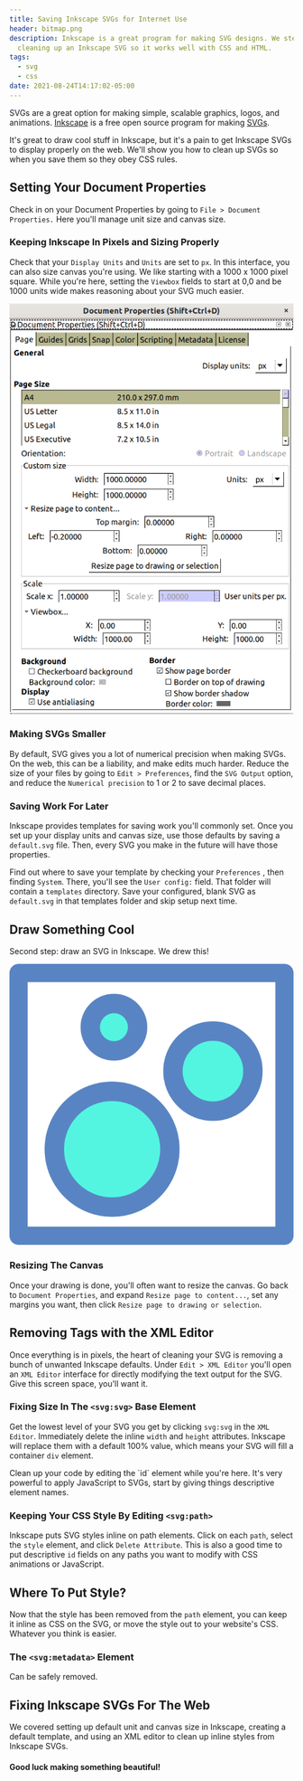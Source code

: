 ```yaml
---
title: Saving Inkscape SVGs for Internet Use
header: bitmap.png
description: Inkscape is a great program for making SVG designs. We step through
  cleaning up an Inkscape SVG so it works well with CSS and HTML.
tags:
  - svg
  - css
date: 2021-08-24T14:17:02-05:00
---
```

SVGs are a great option for making simple, scalable graphics, logos, and animations. [Inkscape](https://inkscape.org/) is a free open source program for making [SVGs](https://inkscape.org/develop/about-svg/).

It's great to draw cool stuff in Inkscape, but it's a pain to get Inkscape SVGs to display properly on the web. We'll show you how to clean up SVGs so when you save them so they obey CSS rules.

## Setting Your Document Properties

Check in on your Document Properties by going to `File > Document Properties.` Here you'll manage unit size and canvas size.

### Keeping Inkscape In Pixels and Sizing Properly

Check that your `Display Units` and `Units` are set to `px`. In this interface, you can also size canvas you're using. We like starting with a 1000 x 1000 pixel square. While you're here, setting the `Viewbox` fields to start at 0,0 and be 1000 units wide makes reasoning about your SVG much easier.

![Screenshot of the Document Properties screen in Inkscape](screenshot-from-2021-09-03-14-26-28.png "Recommended Inkscape Document Properties")

### Making SVGs Smaller

By default, SVG gives you a lot of numerical precision when making SVGs. On the web, this can be a liability, and make edits much harder. Reduce the size of your files by going to `Edit > Preferences`, find the `SVG Output` option, and reduce the `Numerical precision` to 1 or 2 to save decimal places.

### Saving Work For Later

Inkscape provides templates for saving work you'll commonly set. Once you set up your display units and canvas size, use those defaults by saving a `default.svg` file. Then, every SVG you make in the future will have those properties.

Find out where to save your template by checking your `Preferences` , then finding `System`. There, you'll see the `User config:` field. That folder will contain a `templates` directory. Save your configured, blank SVG as `default.svg` in that templates folder and skip setup next time.

## Draw Something Cool

Second step: draw an SVG in Inkscape. We drew this!

![Three bubbles of various sizes floating inside a square.](bitmap.png "Simple Inkscape Drawing")

### Resizing The Canvas

Once your drawing is done, you'll often want to resize the canvas. Go back to `Document Properties`, and expand `Resize page to content...`, set any margins you want, then click `Resize page to drawing or selection`.

## Removing Tags with the XML Editor

Once everything is in pixels, the heart of cleaning your SVG is removing a bunch of unwanted Inkscape defaults. Under `Edit > XML Editor` you'll open an `XML Editor` interface for directly modifying the text output for the SVG. Give this screen space, you'll want it.

### Fixing Size In The `<svg:svg>` Base Element

Get the lowest level of your SVG you get by clicking `svg:svg` in the `XML Editor`. Immediately delete the inline `width` and `height` attributes. Inkscape will replace them with a default 100% value, which means your SVG will fill a container `div` element.

Clean up your code by editing the \`id\` element while you're here. It's very powerful to apply JavaScript to SVGs, start by giving things descriptive element names.

### Keeping Your CSS Style By Editing `<svg:path>`

Inkscape puts SVG styles inline on path elements. Click on each `path`, select the `style` element, and click `Delete Attribute`. This is also a good time to put descriptive `id` fields on any paths you want to modify with CSS animations or JavaScript.

## Where To Put Style?

Now that the style has been removed from the `path` element, you can keep it inline as CSS on the SVG, or move the style out to your website's CSS. Whatever you think is easier.

### The `<svg:metadata>` Element

Can be safely removed.

## Fixing Inkscape SVGs For The Web

We covered setting up default unit and canvas size in Inkscape, creating a default template, and using an XML editor to clean up inline styles from Inkscape SVGs.

#### Good luck making something beautiful!